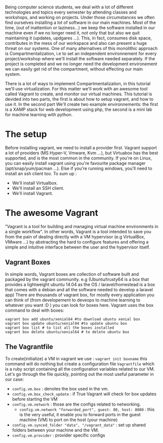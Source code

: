 Being computer science students, we deal with a lot of different technologies and topics every semester by attending classes and workshops, and working on projects. Under those circumstances we often find ourselves installing a lot of software in our main machines.
Most of the time, (out of inattention or laziness...) we keep the software installed in our machine even if we no longer need it, not only that but also we quit maintaining it (updates, updgares ...).
This, in fact, consumes disk space, contributes in the mess of our workspace and also can present a huge threat on our systems.
One of many alternatives of this monolithic approach is Compartmentalization, i.e to set an independent environnement for every project/workshop where we'll install the software needed separately. If the project is completed and we no longer need the development environement we can easily get rid of the compartment, without effecting our main system.

There is a lot of ways to implement Compartmentalization, in this tutorial we'll use virtualization.
For this matter we'll work with an awesome tool called Vagrant to create, and monitor  our virtual machines.
This tutorial is devided into two parts, the first is about how to setup vagrant, and how to use it. In the second part We'll create two example environnements: the first is a XAMP stack for web development using php, the second is a mini lab for machine learning with python.

# The setup
Before installing vagrant, we need to install a provider first. Vagrant support a lot of providers (MS Hyper-V, Vmware, Kvm ...), but Virtuabox has the best supported, and is the most common in the community.
If you're on Linux, you can easily install vagrant using you're favourite package manager (apt/snap/yum/pacman ...). Else if you're running windows, you'll need to install an ssh client too.
To sum up :
- We'll install Virtualbox.
- We'll install an SSH client.
- We'll install Vagrant.

# The awesome Vagrant
"Vagrant is a tool for building and managing virtual machine environments in a single workflow". In other words, Vagrant is a tool intended to save you from the pain of dealing directly with a VM hypervisor (e.g VirtualBox, VMware ...) by abstracting the hard to configure features and offering a simple and intuitive interface between the user and the hypervisor itself.
## Vagrant Boxes
In simple words, Vagrant boxes are collection of software built and packaged by the vagrant community. e.g (Ubuntu/trusty64 is a box that provides a lightweight ubuntu 14.04 as the OS / laravel/homestead is a box that comes with a debian and all the software needed to develop a laravel app)
There are thousands of vagrant box, for mostly every application you can think of (from developement to deveops to machine learning to whatever you want :D ) you can look for boxes here.
Vagrant uses the box command to deal with boxes:

    vagrant box add ubuntu/xenial64 #to download ubuntu xenial box
    vagrant box update ubuntu/xenial94 #to update ubuntu box
    vagrant box list # to list all the boxes installed
    vagrant box delete ubuntu/xenial64 # to delete ubuntu box

## The Vagrantfile
To create(initialize) a VM in vagrant we use : `vagrant init boxname` this command will do nothing but create a configuration file `Vagrantfile` which is a ruby script containing all the configuration variables related to our VM.
Let's go through the file quickly, pointing out the most useful parameter in our case:
- `config.vm.box` : denotes the box used in the vm.
- `config.vm.box_check_update` : if True Vagrant will check for box updates before starting the VM
- `config.vm.network` : those are the configs related to networking.
   - `config.vm.network "forwarded_port", guest: 80, host: 8080` : this is the very useful, it enable you to forward ports in the guest machine (VM) to port on the host (your machine)
- `config.vm.synced_folder "data", "/vagrant_data"` : set up shared folders between your machine and the VM.
- `config.vm.provider` : provider specific configs


